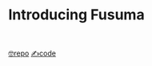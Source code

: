 <!-- classes: title -->

<!-- note
Hi!
-->

# Introducing Fusuma

<br />

[🤓repo](https://github.com/hiroppy/fusuma)
[ ✍️code](https://github.com/hiroppy/fusuma/tree/master/samples/intro)
